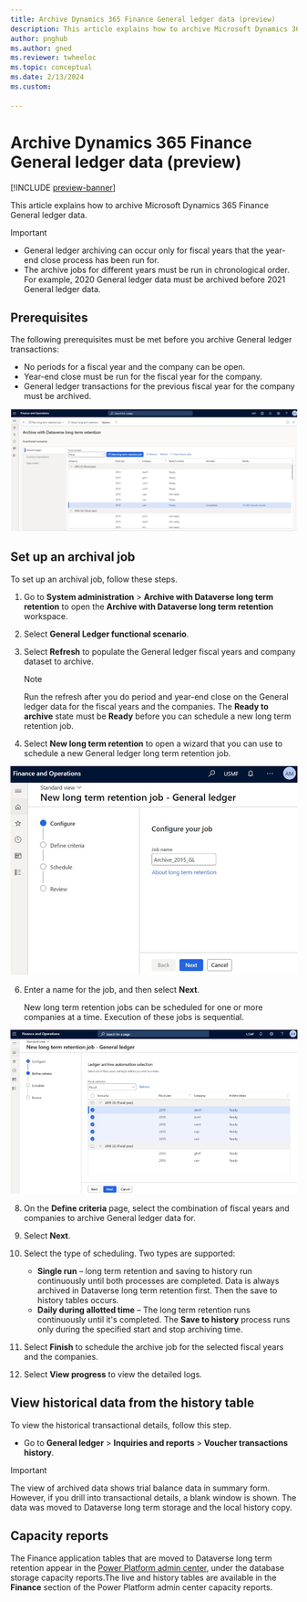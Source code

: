 ```yaml
---
title: Archive Dynamics 365 Finance General ledger data (preview)
description: This article explains how to archive Microsoft Dynamics 365 Finance General ledger data.
author: pnghub
ms.author: gned
ms.reviewer: twheeloc
ms.topic: conceptual
ms.date: 2/13/2024
ms.custom:

---
```

# Archive Dynamics 365 Finance General ledger data (preview)

[!INCLUDE [preview-banner](../../../supply-chain/includes/preview-banner.md)]

This article explains how to archive Microsoft Dynamics 365 Finance General ledger data.

> [!IMPORTANT]
> - General ledger archiving can occur only for fiscal years that the year-end close process has been run for.
> - The archive jobs for different years must be run in chronological order. For example, 2020 General ledger data must be archived before 2021 General ledger data.

## Prerequisites

The following prerequisites must be met before you archive General ledger transactions:

- No periods for a fiscal year and the company can be open.
- Year-end close must be run for the fiscal year for the company.
- General ledger transactions for the previous fiscal year for the company must be archived.

![Archive with Dataverse long term retention.](media/archive-with-dataverse-longterm1.jpg)

## Set up an archival job

To set up an archival job, follow these steps.

1. Go to **System administration** \> **Archive with Dataverse long term retention** to open the **Archive with Dataverse long term retention** workspace.
2. Select **General Ledger functional scenario**.
3. Select **Refresh** to populate the General ledger fiscal years and company dataset to archive.

    > [!NOTE]
    > Run the refresh after you do period and year-end close on the General ledger data for the fiscal years and the companies. The **Ready to archive** state must be **Ready** before you can schedule a new long term retention job.

4. Select **New long term retention** to open a wizard that you can use to schedule a new General ledger long term retention job.

![New long term retention job - General ledger.](./media/new-long-term-retenttion-job2.jpg)
   
6. Enter a name for the job, and then select **Next**.

    New long term retention jobs can be scheduled for one or more companies at a time. Execution of these jobs is sequential.

![Schedule New long term retention job - General ledger.](./media/long-term-schedule3.jpg)  

8. On the **Define criteria** page, select the combination of fiscal years and companies to archive General ledger data for.
9. Select **Next**.
10. Select the type of scheduling. Two types are supported:

    - **Single run** – long term retention and saving to history run continuously until both processes are completed. Data is always archived in Dataverse long term retention first. Then the save to history tables occurs.
    - **Daily during allotted time** – The long term retention runs continuously until it's completed. The **Save to history** process runs only during the specified start and stop archiving time.

11. Select **Finish** to schedule the archive job for the selected fiscal years and the companies.
12. Select **View progress** to view the detailed logs.


## View historical data from the history table

To view the historical transactional details, follow this step.

- Go to **General ledger** \> **Inquiries and reports** \> **Voucher transactions history**.

> [!IMPORTANT]
> The view of archived data shows trial balance data in summary form. However, if you drill into transactional details, a blank window is shown. The data was moved to Dataverse long term storage and the local history copy.

## Capacity reports

The Finance application tables that are moved to Dataverse long term retention appear in the [Power Platform admin center](https://admin.powerplatform.microsoft.com/), under the database storage capacity reports.The live and history tables are available in the **Finance** section of the Power Platform admin center capacity reports.

